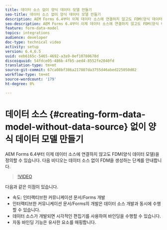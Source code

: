```yaml
---
title: 데이터 소스 없이 양식 데이터 모델 만들기
seo-title: 데이터 소스 없이 양식 데이터 모델 만들기
description: AEM Forms 6.4부터 이제 데이터 소스에 연결하지 않고도 FDM(양식 데이터 모델)을 정의할 수 있습니다. 다음 비디오는 데이터 소스 없이 FDM을 생성하는 단계를 안내합니다.
seo-description: AEM Forms 6.4부터 이제 데이터 소스에 연결하지 않고도 FDM(양식 데이터 모델)을 정의할 수 있습니다. 다음 비디오는 데이터 소스 없이 FDM을 생성하는 단계를 안내합니다.
feature: form-data-model
topics: integrations
audience: developer
doc-type: technical video
activity: setup
version: 6.4,6.5
uuid: eeb6165c-5465-4692-a3a9-8ef10780678d
discoiquuid: 54fdce05-486b-4fb5-aed4-8552fe2040fd
translation-type: tm+mt
source-git-commit: 67ca08bf386a217807da3755d46abed225050d02
workflow-type: tm+mt
source-wordcount: '179'
ht-degree: 0%

---
```



# 데이터 소스 {#creating-form-data-model-without-data-source} 없이 양식 데이터 모델 만들기

AEM Forms 6.4부터 이제 데이터 소스에 연결하지 않고도 FDM(양식 데이터 모델)을 정의할 수 있습니다. 다음 비디오는 데이터 소스 없이 FDM을 생성하는 단계를 안내합니다.

>[!VIDEO](https://video.tv.adobe.com/v/21414/?quality=9&learn=on)

다음과 같은 이점이 있습니다.

* 속도: 인터랙티브한 커뮤니케이션 문서/Forms 개발
* 인터랙티브한 커뮤니케이션 문서/Forms의 개발은 데이터 소스 개발과 동시에 수행할 수 있습니다.
* 데이터 소스가 개발되면 시각적인 편집기를 사용하여 바인딩을 수행할 수 있습니다.
* 자동 바인딩 기능은 유사한 요소를 매핑합니다.

